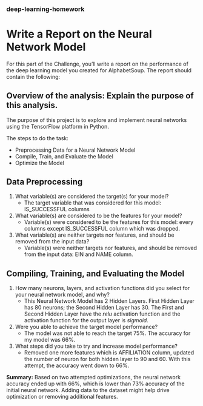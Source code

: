 ### deep-learning-homework
# Write a Report on the Neural Network Model
For this part of the Challenge, you’ll write a report on the performance of the deep learning model you created for AlphabetSoup.
The report should contain the following:

## Overview of the analysis: Explain the purpose of this analysis.
The purpose of this project is to explore and implement neural networks using the TensorFlow platform in Python.

The steps to do the task:
- Preprocessing Data for a Neural Network Model
- Compile, Train, and Evaluate the Model
- Optimize the Model

## Data Preprocessing

1. What variable(s) are considered the target(s) for your model?
    - The target variable that was considered for this model: IS_SUCCESSFUL columns
2. What variable(s) are considered to be the features for your model?
    - Variable(s) were considered to be the features for this model: every columns except IS_SUCCESSFUL column which was dropped.
3. What variable(s) are neither targets nor features, and should be removed from the input data?
    - Variable(s) were neither targets nor features, and should be removed from the input data: EIN and NAME column.

## Compiling, Training, and Evaluating the Model

1. How many neurons, layers, and activation functions did you select for your neural network model, and why?
    - This Neural Network Model has 2 Hidden Layers. First Hidden Layer has 80 neurons; the Second Hidden Layer has 30. The First and Second Hidden Layer have the *relu*      activation function and the activation function for the output layer is *sigmoid*.
2. Were you able to achieve the target model performance?
    - The model was not able to reach the target 75%. The accuracy for my model was 66%.
3. What steps did you take to try and increase model performance?
    - Removed one more features which is AFFILIATION column, updated the number of neuron for both hidden layer to 90 and 60. With this attempt, the accuracy went down to 66%.

**Summary:** Based on two attempted optimizations, the neural network accuracy ended up with 66%, which is lower than 73% accuracy of the initial neural network. Adding data to the dataset might help drive optimization or removing additional features.
